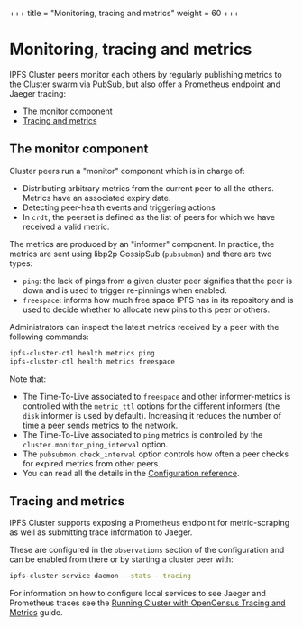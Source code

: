 +++
title = "Monitoring, tracing and metrics"
weight = 60
+++

# Monitoring, tracing and metrics

IPFS Cluster peers monitor each others by regularly publishing metrics to the Cluster swarm via PubSub, but also offer a Prometheus endpoint and Jaeger tracing:

* [The monitor component](#the-monitor-component)
* [Tracing and metrics](#tracing-and-metrics)

## The monitor component

Cluster peers run a "monitor" component which is in charge of:

* Distributing arbitrary metrics from the current peer to all the others. Metrics have an associated expiry date.
* Detecting peer-health events and triggering actions
* In `crdt`, the peerset is defined as the list of peers for which we have received a valid metric.

The metrics are produced by an "informer" component. In practice, the metrics are sent using libp2p GossipSub (`pubsubmon`) and there are two types:

* `ping`: the lack of pings from a given cluster peer signifies that the peer is down and is used to trigger re-pinnings when enabled.
* `freespace`: informs how much free space IPFS has in its repository and is used to decide whether to allocate new pins to this peer or others.

Administrators can inspect the latest metrics received by a peer with the following commands:

```sh
ipfs-cluster-ctl health metrics ping
ipfs-cluster-ctl health metrics freespace
```

Note that:

* The Time-To-Live associated to `freespace` and other informer-metrics is controlled with the `metric_ttl` options for the different informers (the `disk` informer is used by default). Increasing it reduces the number of time a peer sends metrics to the network.
* The Time-To-Live associated to `ping` metrics is controlled by the `cluster.monitor_ping_interval` option.
* The `pubsubmon.check_interval` option controls how often a peer checks for expired metrics from other peers.
* You can read all the details in the [Configuration reference](/documentation/administration/configuration).


## Tracing and metrics

IPFS Cluster supports exposing a Prometheus endpoint for metric-scraping as well as submitting trace information to Jaeger.

These are configured in the `observations` section of the configuration and can be enabled from there or by starting a cluster peer with:

```sh
ipfs-cluster-service daemon --stats --tracing
```

For information on how to configure local services to see Jaeger and Prometheus traces see the [Running Cluster with OpenCensus Tracing and Metrics](/guides/opencensus) guide.
